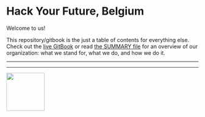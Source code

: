 # Hack Your Future, Belgium

Welcome to us!

This repository/gitbook is the just a table of contents for everything else.  Check out the [live GitBook](https://home.hackyourfuture.be) or read [the SUMMARY file](./SUMMARY.md) for an overview of our organization: what we stand for, what we do, and how we do it.


<hr>
<hr>
<a href="https://hackyourfuture.be" target="_blank"><img
    src="https://user-images.githubusercontent.com/18554853/63941625-4c7c3d00-ca6c-11e9-9a76-8d5e3632fe70.jpg"
    width="100" height="100"></a>
